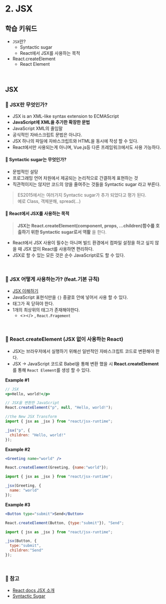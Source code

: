 # 2. JSX

## 학습 키워드

- `JSX`란?
  - Syntactic sugar
  - React에서 JSX를 사용하는 목적
- React.createElement
  - React Element

<br/>

## JSX

### 📖 JSX란 무엇인가?

- JSX is an XML-like syntax extension to ECMAScript
- __JavaScript에 XML을 추가한 확장한 문법__
- JavaScript XML의 줄임말
- 공식적인 자바스크립트 문법은 아니다.
- JSX 하나의 파일에 자바스크립트와 HTML을 동시에 작성 할 수 있다.
- React에서만 사용되는게 아니며, Vue.js등 다른 프레임워크에서도 사용 가능하다.

#### 📖 Syntactic sugar는 무엇인가?

- 문법적인 설탕
- 프로그래밍 언어 차원에서 제공되는 논리적으로 간결하게 표현하는 것
- 직관적이지는 않지만 코드의 양을 줄여주는 것들을  Syntactic sugar 라고 부른다.

> ES2015에서는 여러가지 Syntactic sugar가 추가 되었다고 평가 된다.<br/>
예로 Class, 객체분해, spread(...)

#### 📌 React에서 JSX를 사용하는 목적
>
> __JSX는 React.createElement(component, props, ...children)함수를 호출하기 위한 Syntactic sugar로서 역활__ 을 한다.

- React에서 JSX 사용이 필수는 아니며 빌드 환경에서 컴파일 설정을 하고 싶지 않을 때 JSX 없이 React를 사용하면 편리하다.  
- JSX로 할 수 있는 모든 것은 순수 JavaScript로도 할 수 있다.

<br/>

### 🤖 JSX 어떻게 사용하는가? (feat.기본 규칙)

- [JSX 이해하기](https://ko.legacy.reactjs.org/docs/jsx-in-depth.html)
- JavaScript 표현식만을 `{}` 중괄호 안에 넣어서 사용 할 수 있다.
- 태그가 꼭 닫혀야 한다. <Img />
- 1개의 최상위의 태그가 존재해야한다.
  - <></> , `React.Fragement`

<br/>

### 🔄  React.createElement (JSX 없이 사용하는 React)

- JSX는 브라우저에서 실행하기 위해선 일반적인 자바스크립트 코드로 변환해야 한다.
- JSX → JavaScript 코드로 Babel을 통해 변환 했을 시 __React.createElement__ 를 통해 `React Element`를 생성 할 수 있다.

__Example #1__

```jsx
// JSX
<p>Hello, world!</p>
```

```Javascript
// JSX을 변환한 JavaScript
React.createElement("p", null, "Hello, world!");
```

```Javascript
//the New JSX Transform
import { jsx as _jsx } from "react/jsx-runtime";

_jsx("p", {
  children: "Hello, world!"
});
```

__Example #2__

```jsx
<Greeting name="world" />
```

```Javascript
React.createElement(Greeting, {name:"world"});
```

```Javascript
import { jsx as _jsx } from "react/jsx-runtime";

_jsx(Greeting, {
  name: "world"
});
```

__Example #3__

```jsx
<Button type="submit">Send</Button>
```

```Javascript
React.createElement(Button, {type:"submit"}), "Send";
```

```Javascript
import { jsx as _jsx } from "react/jsx-runtime";

_jsx(Button, {
  type:"submit",
  children:"Send"
});
```

<br/>

### 🔗 참고

- [React docs JSX 소개](https://ko.legacy.reactjs.org/docs/introducing-jsx.html)
- [Syntactic Sugar](https://www.zerocho.com/category/JavaScript/post/5816c858ca15d50015d924ae)
